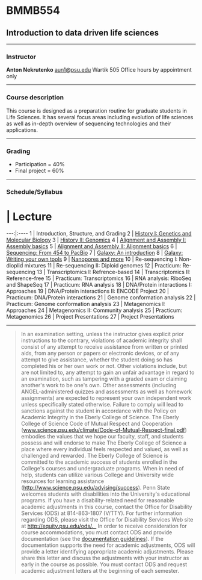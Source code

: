 # BMMB554
## Introduction to data driven life sciences

-----

### Instructor

**Anton Nekrutenko**
[aun1@psu.edu](mailto:aun1@psu.edu?Subject=BMMB554)
Wartik 505
Office hours by appointment only

----

### Course description

This course is designed as a preparation routine for graduate students in Life Sciences. It has several focus areas including evolution of life sciences as well as in-depth overview of sequencing technologies and their applications.

----

### Grading

* Participation = 40%
* Final project = 60%

----

### Schedule/Syllabus
 
 # | Lecture 
---:|:----
1 | Introduction, Structure, and Grading
2 | [History I: Genetics and Molecular Biology](https://github.com/nekrut/BMMB554/wiki/Lecture-1)
3 | [History II: Genomics](https://github.com/nekrut/BMMB554/wiki/Lecture-2)
4 | [Alignment and Assembly I: Assembly basics](https://github.com/nekrut/BMMB554/wiki/Lecture-3)
5 | [Alignment and Assembly II: Alignment basics](https://github.com/nekrut/BMMB554/wiki/Lecture-4)
6 | [Sequencing: From 454 to PacBio](https://github.com/nekrut/BMMB554/wiki/Lecture-5)
7 | [Galaxy: An introduction](http://usegalaxy.org/galaxy101)
8 | [Galaxy: Writing your own tools](https://planemo.readthedocs.org/en/latest/writing_appliance.html)
9 | [Nanopores and more](https://github.com/nekrut/BMMB554/wiki/Lecture-6)
10 | Re-sequencing I: Non-dioplid mixtures 
11 | Re-sequencing II: Diploid genomes
12 | Practicum: Re-sequencing
13 | Transcriptomics I: Refrence-based
14 | Transcriptomics II: Reference-free
15 | Practicum: Transcriptomics
16 | RNA analysis: RiboSeq and ShapeSeq
17 | Practicum: RNA analysis
18 | DNA/Protein interactions I: Approaches
19 | DNA/Protein interactions II: ENCODE Project
20 | Practicum: DNA/Protein interactions
21 | Genome conformation analysis
22 | Practicum: Genome conformation analysis
23 | Metagenomics I: Approaches
24 | Metagenomics II: Community analysis
25 | Practicum: Metagenomics
26 | Project Presentations
27 | Project Presentations

-----

>In an examination setting, unless the instructor gives explicit prior instructions to the contrary, violations of academic integrity shall consist of any attempt to receive assistance from written or printed aids, from any person or papers or electronic devices, or of any attempt to give assistance, whether the student doing so has completed his or her own work or not. Other violations include, but are not limited to, any attempt to gain an unfair advantage in regard to an examination, such as tampering with a graded exam or claiming another's work to be one's own. Other assessments (including ANGEL-administered quizzes and assessments as well as homework assignments) are expected to represent your own independent work unless specifically stated otherwise. Failure to comply will lead to sanctions against the student in accordance with the Policy on Academic Integrity in the Eberly College of Science. The Eberly College of Science Code of Mutual Respect and Cooperation (www.science.psu.edu/climate/Code-of-Mutual-Respect-final.pdf) embodies the values that we hope our faculty, staff, and students possess and will endorse to make The Eberly College of Science a place where every individual feels respected and valued, as well as challenged and rewarded.   The Eberly College of Science is committed to the academic success of students enrolled in the College's  courses and undergraduate programs. When in need of help, students can utilize various College and University wide resources for learning assistance (http://www.science.psu.edu/advising/success). Penn State welcomes students with disabilities into the University's educational programs. If you have a disability-related need for reasonable academic adjustments in this course, contact the Office for Disability Services (ODS) at 814-863-1807 (V/TTY). For further information regarding ODS, please visit the Office for Disability Services Web site at http://equity.psu.edu/ods/.   In order to receive consideration for course accommodations, you must contact ODS and provide documentation (see the [documentation guidelines](http://equity.psu.edu/ods/guidelines/documentation-guidelines)). If the documentation supports the need for academic adjustments, ODS will provide a letter identifying appropriate academic adjustments. Please share this letter and discuss the adjustments with your instructor as early in the course as possible. You must contact ODS and request academic adjustment letters at the beginning of each semester.


